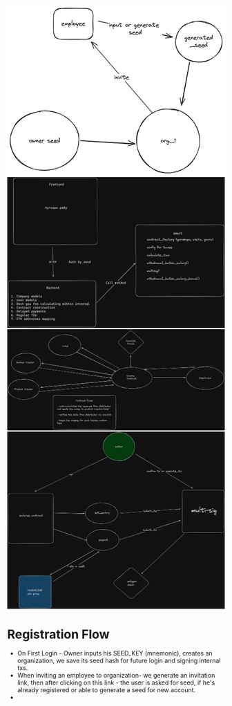 ![LOGIN FLOW](./login-flow.png "Login")
![Example architecture](./arch.png "Arch")
![License](./license.png "Arch")
![Salaries](./salaries.png "Arch")

# Registration Flow

- On First Login - Owner inputs his SEED_KEY (mnemonic), creates an organization, we save its seed hash for future login and signing internal txs.
- When inviting an employee to organization- we generate an invitation link, then after clicking on this link - the user is asked for seed, if he's already registered or able to generate a seed for new account.
-

